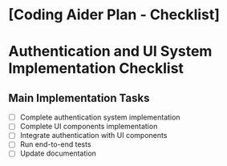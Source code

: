 # [Coding Aider Plan - Checklist]

# Authentication and UI System Implementation Checklist

## Main Implementation Tasks

- [ ] Complete authentication system implementation
- [ ] Complete UI components implementation
- [ ] Integrate authentication with UI components
- [ ] Run end-to-end tests
- [ ] Update documentation
